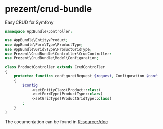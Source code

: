 prezent/crud-bundle
===================

Easy CRUD for Symfony

```php
namespace AppBundle\Controller;

use AppBundle\Entity\Product;
use AppBundle\Form\Type\ProductType;
use AppBundle\Grid\Type\ProductGridType;
use Prezent\CrudBundle\Controller\CrudController;
use Prezent\CrudBundle\Model\Configuration;

class ProductController extends CrudController
{
    protected function configure(Request $request, Configuration $config)
    {
        $config
            ->setEntityClass(Product::class)
            ->setFormType(ProductType::class)
            ->setGridType(ProductGridType::class)
        ;
    }
}
```

The documentation can be found in [Resources/doc](src/Resources/doc/index.md)
